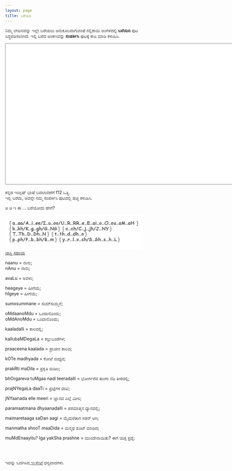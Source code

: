 ```yaml
---
layout: page
title: ಬರೆಯಿರಿ
---
```



<p>ನಿಮ್ಮ ಲೇಖನವನ್ನು ಇಲ್ಲೇ ಬರೆಯಲು ಅನುಕೂಲವಾಗುವಂತೆ ನಲ್ಲಿಕಾಯಿ ಅಂಗಳದಲ್ಲಿ <strong>ಬರೆಯಿರಿ</strong> ಪುಟ ಸಿದ್ಧಪಡಿಸಲಾಗಿದೆ. ಇಲ್ಲಿ ಬರೆದ ಅಂಕಣವನ್ನು <strong>ಸಂಪರ್ಕಿಸಿ</strong> ಪುಟಕ್ಕೆ ಕಾಪಿ ಮಾಡಿ ಕಳುಹಿಸಿ.</p>

<div>
<script type="text/javascript" src="public/js/kannada.js"></script>
<textarea name="slate" rows="30" cols="100" value="" onkeydown="return processFnn(this, event);" onkeypress="return Geechi(this, event);"></textarea>

<p>ಕನ್ನಡ ಇಂಗ್ಲಿಷ್‍ ಭಾಷೆ ಬದಲಾವಣೆಗೆ f12 ಒತ್ತಿ.<br>ಇಲ್ಲಿ ಬರೆದು, ಅದನ್ನೇ ನಮ್ಮ ಸಂಪರ್ಕಿಸಿ ಪುಟದಲ್ಲಿ ಹಚ್ಚಿ ಕಳುಹಿಸಿ.</p><p>ಅ ಆ ಇ ಈ ... ಬರೆಯೋದು ಹೇಗೆ?</p><img alt="ಸಹಾಯ" src="/img/kannada-help.jpg">
<br><a href="http://www.kannadaslate.com/over_help.htm" target="_blank">ಜಾಸ್ತಿ ಸಹಾಯ</a><br>


naanu = ನಾನು;<br /> nAnu = ನಾನು;<br />

avaLu = ಅವಳು;<br />

heegeye = ಹೀಗೆಯೆ; <br />hIgeye = ಹೀಗೆಯೆ;<br />

sumxsummane = ಸುಮ್‍ಸುಮ್ಮನೆ;<br />

oMdaanoMdu = ಒಂದಾನೊಂದು; <br />oMdAnoMdu = ಒಂದಾನೊಂದು;<br />

kaaladalli = ಕಾಲದಲ್ಲಿ;<br />

kallubaMDegaLa = ಕಲ್ಲುಬಂಡೆಗಳ;<br />

praaceena kaalada = ಪ್ರಾಚೀನ ಕಾಲದ;<br />

kOTe madhyada = ಕೋಟೆ ಮಧ್ಯದ;<br />

prakRti maDila = ಪ್ರಕೃತಿ ಮಡಿಲ;<br />

bhOrgareva tuMgaa nadi teeradalli = ಭೋರ್ಗರೆವ ತುಂಗಾ ನದಿ ತೀರದಲ್ಲಿ;<br />

prajNYegaLa daaTi = ಪ್ರಜ್ಞೆಗಳ ದಾಟಿ;<br />

jNYaanada elle meeri = ಜ್ಞಾನದ ಎಲ್ಲೆ ಮೀರಿ;<br />

paramaatmana dhyaanadalli = ಪರಮಾತ್ಮನ ಧ್ಯಾನದಲ್ಲಿ;<br />

maimaretaaga saDan aagi = ಮೈಮರೆತಾಗ ಸಡನ್ ಆಗಿ;<br />

manmatha shooT maaDida = ಮನ್ಮಥ ಶೂಟ್ ಮಾಡಿದ;<br />

muMdEnaayitu? Iga yakSha prashne = ಮುಂದೇನಾಯಿತು? ಈಗ ಯಕ್ಷ ಪ್ರಶ್ನೆ;


<br /><br />

ಇದನ್ನು ಒದಗಿಸಿದ<a href="http://www.kannadaslate.com/" > ಇ-ಸ್ಲೇಟ್</a>ಗೆ ಧನ್ಯವಾದಗಳು. 

</div>
